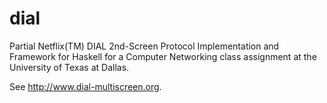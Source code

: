 dial
====
Partial Netflix(TM) DIAL 2nd-Screen Protocol Implementation and Framework for
Haskell for a Computer Networking class assignment at the University of Texas at
Dallas. 

See http://www.dial-multiscreen.org.
